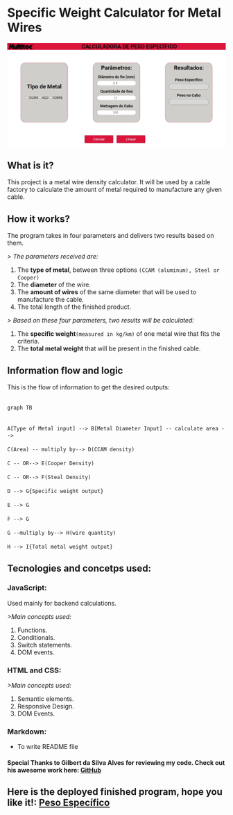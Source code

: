 # Specific Weight Calculator for Metal Wires


![alt screenshot of the program](/resources/img/program.JPG "Program screenshot")


## What is it?
This project is a metal wire density calculator. It will be used by a cable factory to calculate the amount of metal required to manufacture any given cable.

## How it works?
The program takes in four parameters and delivers two results based on them.

_> The parameters received are:_

1. The ****type of metal****, between three options ` (CCAM (aluminum), Steel or Cooper) `
2. The ****diameter**** of the wire.
3. The ****amount of wires**** of the same diameter that will be used to manufacture the cable.
4. The total length of the finished product.

_> Based on these four parameters, two results will be calculated:_

1. The ****specific weight****` (measured in kg/km) ` of one metal wire that fits the criteria.
2. The ****total metal weight**** that will be present in the finished cable.

## Information flow and logic
This is the flow of information to get the desired outputs:

```mermaid

graph TB


A[Type of Metal input] --> B[Metal Diameter Input] -- calculate area -->

C(Area) -- multiply by--> D(CCAM density)

C -- OR--> E(Cooper Density)

C -- OR--> F(Steal Density)

D --> G{Specific weight output}

E --> G

F --> G

G --multiply by--> H(wire quantity)

H --> I{Total metal weight output}

```

## Tecnologies and concetps used:

### **JavaScript:**

Used mainly for backend calculations.

_>*Main concepts used:*_


1. Functions.
2. Conditionals.
3. Switch statements.
4. DOM events.

### **HTML and CSS:**

_>*Main concepts used:*_

1. Semantic elements.
2. Responsive Design.
3. DOM Events.

### **Markdown:**

- To write README file

#### **Special Thanks** to Gilbert da Silva Alves for reviewing my code. Check out his awesome work here: [GitHub](https://github.com/xGilber)



## Here is the deployed finished program, hope you like it!: [Peso Específico](https://ribeiroallison.github.io/peso-especifico/)